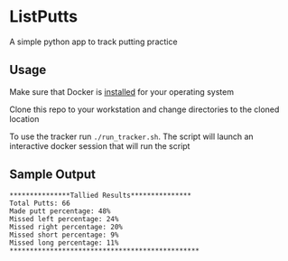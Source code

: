 # ListPutts
A simple python app to track putting practice

## Usage
Make sure that Docker is [installed](https://www.docker.com/products/docker-desktop)
for your operating system

Clone this repo to your workstation and change directories
to the cloned location

To use the tracker run `./run_tracker.sh`.  The script will
launch an interactive docker session that will run the script

## Sample Output
```
***************Tallied Results***************
Total Putts: 66
Made putt percentage: 48%
Missed left percentage: 24%
Missed right percentage: 20%
Missed short percentage: 9%
Missed long percentage: 11%
***********************************************
```
